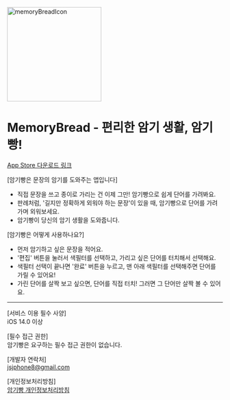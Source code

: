 <img width="220" alt="memoryBreadIcon" src="https://user-images.githubusercontent.com/25628769/144060047-b6d2cd34-5507-4e4f-b3fc-64213150e20e.jpeg">    

# MemoryBread - 편리한 암기 생활, 암기빵!   
[App Store 다운로드 링크](https://apps.apple.com/us/app/%EC%95%94%EA%B8%B0%EB%B9%B5/id1597721353)  

[암기빵은 문장의 암기를 도와주는 앱입니다]
* 직접 문장을 쓰고 종이로 가리는 건 이제 그만! 암기빵으로 쉽게 단어를 가려봐요.
* 판례처럼, '길지만 정확하게 외워야 하는 문장'이 있을 때, 암기빵으로 단어를 가려가며 외워보세요.
* 암기빵이 당신의 암기 생활을 도와줍니다.

[암기빵은 어떻게 사용하나요?]
* 먼저 암기하고 싶은 문장을 적어요.
* '편집' 버튼을 눌러서 색필터를 선택하고, 가리고 싶은 단어를 터치해서 선택해요.
* 색필터 선택이 끝나면 '완료' 버튼을 누르고, 맨 아래 색필터를 선택해주면 단어를 가릴 수 있어요!
* 가린 단어를 살짝 보고 싶으면, 단어를 직접 터치! 그러면 그 단어만 살짝 볼 수 있어요.

------------------------------------------------

[서비스 이용 필수 사양]  
iOS 14.0 이상

[필수 접근 권한]  
암기빵은 요구하는 필수 접근 권한이 없습니다.

[개발자 연락처]  
jsjphone8@gmail.com

[개인정보처리방침]  
[암기빵 개인정보처리방침](https://sweethoneybee.tistory.com/51)  

